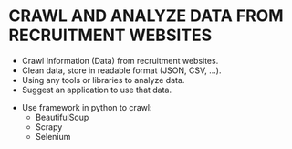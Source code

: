 # CRAWL AND ANALYZE DATA FROM RECRUITMENT WEBSITES
   + Crawl Information (Data) from recruitment websites.
   + Clean data, store in readable format (JSON, CSV, ...).
   + Using any tools or libraries to analyze data.
   + Suggest an application to use that data.

- Use framework in python to crawl:
   + BeautifulSoup
   + Scrapy
   + Selenium